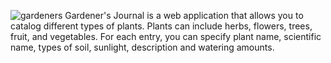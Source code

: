 ![gardeners](https://user-images.githubusercontent.com/39622236/185177936-2e72a713-77b7-4108-9a59-221cac5065eb.png)
Gardener's Journal is a web application that allows you to catalog different types of plants. Plants can include herbs, flowers, trees, fruit, and vegetables. For each entry, you can specify plant name, scientific name, types of soil, sunlight, description and watering amounts.
